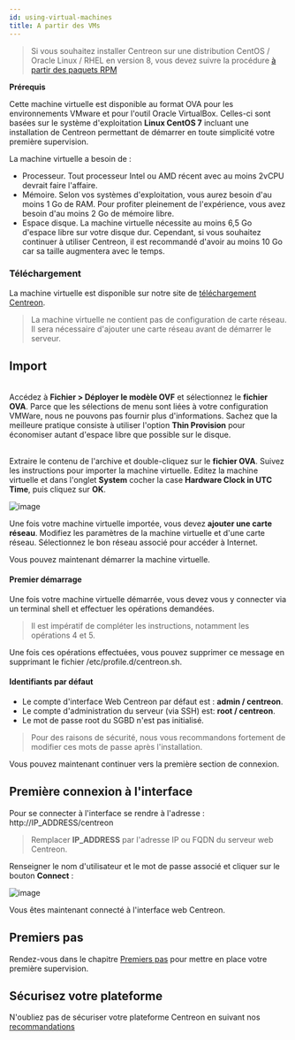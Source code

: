 ```yaml
---
id: using-virtual-machines
title: A partir des VMs
---
```


> Si vous souhaitez installer Centreon sur une distribution CentOS / Oracle Linux
> / RHEL en version 8, vous devez suivre la procédure
> [à partir des paquets RPM](./using-packages.html)

**Prérequis**

Cette machine virtuelle est disponible au format OVA pour les environnements
VMware et pour l'outil Oracle VirtualBox.
Celles-ci sont basées sur le système d'exploitation **Linux CentOS 7** incluant
une installation de Centreon permettant de démarrer en toute simplicité votre
première supervision.

La machine virtuelle a besoin de :

- Processeur. Tout processeur Intel ou AMD récent avec au moins 2vCPU devrait
  faire l'affaire.
- Mémoire. Selon vos systèmes d'exploitation, vous aurez besoin d'au moins 1 Go
  de RAM. Pour profiter pleinement de l'expérience, vous avez besoin d'au moins
  2 Go de mémoire libre.
- Espace disque. La machine virtuelle nécessite au moins 6,5 Go d'espace libre
  sur votre disque dur. Cependant, si vous souhaitez continuer à utiliser Centreon,
  il est recommandé d'avoir au moins 10 Go car sa taille augmentera avec le temps.

### Téléchargement

La machine virtuelle est disponible sur notre site de
[téléchargement Centreon](https://download.centreon.com).

> La machine virtuelle ne contient pas de configuration de carte réseau. Il sera
> nécessaire d'ajouter une carte réseau avant de démarrer le serveur.

## Import

<!--DOCUSAURUS_CODE_TABS-->

<!--VMware environment-->
\
Accédez à **Fichier > Déployer le modèle OVF** et sélectionnez le **fichier OVA**.
Parce que les sélections de menu sont liées à votre configuration VMWare, nous ne
pouvons pas fournir plus d'informations. Sachez que la meilleure pratique
consiste à utiliser l'option **Thin Provision** pour économiser autant d'espace
libre que possible sur le disque.

<!--Oracle Virtualbox-->
\
Extraire le contenu de l'archive et double-cliquez sur le **fichier OVA**. Suivez
les instructions pour importer la machine virtuelle.
Editez la machine virtuelle et dans l'onglet **System** cocher la case
**Hardware Clock in UTC Time**, puis cliquez sur **OK**.

![image](../assets/installation/ova_vbox_use_hardware_clock.png)

<!--END_DOCUSAURUS_CODE_TABS-->

Une fois votre machine virtuelle importée, vous devez **ajouter une carte réseau**.
Modifiez les paramètres de la machine virtuelle et d'une carte réseau. Sélectionnez
le bon réseau associé pour accéder à Internet.

Vous pouvez maintenant démarrer la machine virtuelle.

#### Premier démarrage

Une fois votre machine virtuelle démarrée, vous devez vous y connecter via un
terminal shell et effectuer les opérations demandées.

> Il est impératif de compléter les instructions, notamment les opérations 4 et 5.

Une fois ces opérations effectuées, vous pouvez supprimer ce message en
supprimant le fichier /etc/profile.d/centreon.sh.

#### Identifiants par défaut

- Le compte d'interface Web Centreon par défaut est : **admin / centreon**.
- Le compte d'administration du serveur (via SSH) est: **root / centreon**.
- Le mot de passe root du SGBD n'est pas initialisé.

> Pour des raisons de sécurité, nous vous recommandons fortement de modifier ces mots de passe après l'installation.

Vous pouvez maintenant continuer vers la première section de connexion.

## Première connexion à l'interface

Pour se connecter à l'interface se rendre à l'adresse : http://IP_ADDRESS/centreon

> Remplacer **IP_ADDRESS** par l'adresse IP ou FQDN du serveur web Centreon.

Renseigner le nom d'utilisateur et le mot de passe associé et cliquer sur le bouton **Connect** :

![image](../assets/getting-started/aconnection.png)

Vous êtes maintenant connecté à l'interface web Centreon.

## Premiers pas

Rendez-vous dans le chapitre [Premiers pas](../../getting-started/installation-first-steps.html)
pour mettre en place votre première supervision.

## Sécurisez votre plateforme

N'oubliez pas de sécuriser votre plateforme Centreon en suivant nos
[recommandations](../../administration/secure-platform.html)
